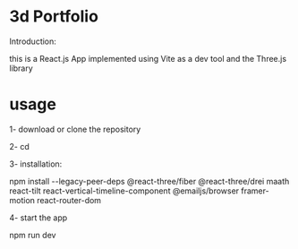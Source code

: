 # 3d Portfolio

Introduction:

this is a React.js App implemented using Vite as a dev tool and the Three.js library

# usage

1- download or clone the repository

2- cd <repository>

3- installation: 

npm install --legacy-peer-deps @react-three/fiber @react-three/drei maath react-tilt react-vertical-timeline-component @emailjs/browser framer-motion react-router-dom

4- start the app 

npm run dev


